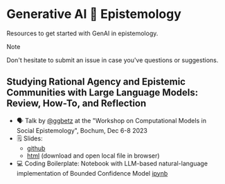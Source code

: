 # Generative AI 🤝 Epistemology 

Resources to get started with GenAI in epistemology.

> [!NOTE]
> Don't hesitate to submit an issue in case you've questions or suggestions. 

## Studying Rational Agency and Epistemic Communities with Large Language Models: Review, How-To, and Reflection 

* 🗣️ Talk by [@ggbetz](https://github.com/ggbetz) at the "Workshop on Computational Models in Social Epistemology", Bochum, Dec 6-8 2023
* 🗒️ Slides: 
    - [github](slides/comp-models-23.md)
    - [html](slides/comp-models-23.html) (download and open local file in browser)
* 💻 Coding Boilerplate: Notebook with LLM-based natural-language implementation of Bounded Confidence Model [ipynb](notebooks/bounded_confidence_llm.ipynb)
